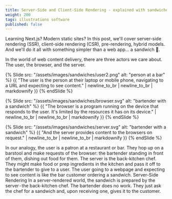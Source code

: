 ```yaml
---
title: Server-Side and Client-Side Rendering - explained with sandwiches
weight: 200
tags: illustrations software 
published: false
---
```


Learning Next.js? Modern static sites? In this post, we'll cover server-side rendering (SSR), client-side rendering (CSR), pre-rendering, hybrid models. And we'll do it all with something simpler than a web app... a sandwich 🥪.

In the world of web content delivery, there are three actors we care about. The user, the browser, and the server.



{% Slide src: "/assets/images/sandwiches/user2.png" alt: "person at a bar" %} {{
"The user is the person at their laptop or mobile phone, navigating to a URL and expecting to see content."
| newline_to_br | newline_to_br | markdownify }} {% endSlide %}

{% Slide src: "/assets/images/sandwiches/browser.svg" alt: "bartender with a sandwich" %} {{
"The browser is a program running on the device that responds to the user. It's limited by the resources it has on its device."
| newline_to_br | newline_to_br | markdownify }} {% endSlide %}

{% Slide src: "/assets/images/sandwiches/server.svg" alt: "bartender with a sandwich" %} {{
"And the server provides content to the browsers on request."
| newline_to_br | newline_to_br | markdownify }} {% endSlide %}


In our analogy, the user is a patron at a restaurant or bar. They hop up on a barstool and make requests of the browser: the bartender standing in front of them, dishing out food for them. The server is the back-kitchen chef. They might make food or prep ingredients in the kitchen and pass it off to the bartender to give to a user.
The user going to a webpage and expecting to see content is like the bar customer ordering a sandwich.
Server-Side Rendering
In a server-rendered world, the sandwich is prepared by the server - the back-kitchen chef.
The bartender does no work. They just ask the chef for a sandwich and, upon receiving one, gives it to the customer.